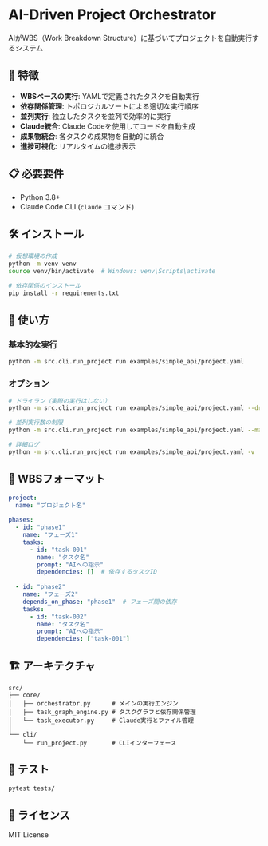# AI-Driven Project Orchestrator

AIがWBS（Work Breakdown Structure）に基づいてプロジェクトを自動実行するシステム

## 🚀 特徴

- **WBSベースの実行**: YAMLで定義されたタスクを自動実行
- **依存関係管理**: トポロジカルソートによる適切な実行順序
- **並列実行**: 独立したタスクを並列で効率的に実行
- **Claude統合**: Claude Codeを使用してコードを自動生成
- **成果物統合**: 各タスクの成果物を自動的に統合
- **進捗可視化**: リアルタイムの進捗表示

## 📋 必要要件

- Python 3.8+
- Claude Code CLI (`claude` コマンド)

## 🛠️ インストール

```bash
# 仮想環境の作成
python -m venv venv
source venv/bin/activate  # Windows: venv\Scripts\activate

# 依存関係のインストール
pip install -r requirements.txt
```

## 🎯 使い方

### 基本的な実行

```bash
python -m src.cli.run_project run examples/simple_api/project.yaml
```

### オプション

```bash
# ドライラン（実際の実行はしない）
python -m src.cli.run_project run examples/simple_api/project.yaml --dry-run

# 並列実行数の制限
python -m src.cli.run_project run examples/simple_api/project.yaml --max-concurrent 2

# 詳細ログ
python -m src.cli.run_project run examples/simple_api/project.yaml -v
```

## 📝 WBSフォーマット

```yaml
project:
  name: "プロジェクト名"
  
phases:
  - id: "phase1"
    name: "フェーズ1"
    tasks:
      - id: "task-001"
        name: "タスク名"
        prompt: "AIへの指示"
        dependencies: []  # 依存するタスクID
        
  - id: "phase2"
    name: "フェーズ2"
    depends_on_phase: "phase1"  # フェーズ間の依存
    tasks:
      - id: "task-002"
        name: "タスク名"
        prompt: "AIへの指示"
        dependencies: ["task-001"]
```

## 🏗️ アーキテクチャ

```
src/
├── core/
│   ├── orchestrator.py      # メインの実行エンジン
│   ├── task_graph_engine.py # タスクグラフと依存関係管理
│   └── task_executor.py     # Claude実行とファイル管理
│
└── cli/
    └── run_project.py       # CLIインターフェース
```

## 🧪 テスト

```bash
pytest tests/
```

## 📄 ライセンス

MIT License